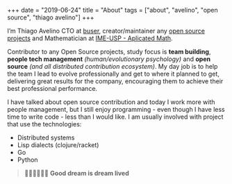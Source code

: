 +++
date = "2019-06-24"
title = "About"
tags = ["about", "avelino", "open source", "thiago avelino"]
+++

I’m Thiago Avelino CTO at [buser](https://linkedin.com/company/buserbrasil/), creator/maintainer any [open source projects](https://github.com/avelino) and Mathematician at [IME-USP - Aplicated Math](https://www.ime.usp.br).

Contributor to any Open Source projects, study focus is **team building**, **people tech management** _(human/evolutionary psychology)_ and **open source** _(and all distributed contribution ecosystem)_. My day job is to help the team I lead to evolve professionally and get to where it planned to get, delivering great results for the company, encouraging them to achieve their best professional performance.

I have talked about open source contribution and today I work more with people management, but I still enjoy programming - even though I have less time to write code - less than I would like. I am usually involved with project that use the technologies:

- Distributed systems
- Lisp dialects (clojure/racket)
- Go
- Python

> 🏊‍♂️🚴‍♂️🏃‍♂️ **Good dream is dream lived**
